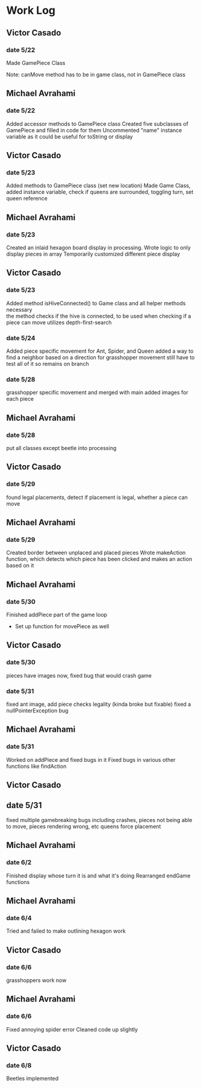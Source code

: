 # Work Log

## Victor Casado

### date 5/22

Made GamePiece Class

Note: canMove method has to be in game class, not in GamePiece class


## Michael Avrahami

### date 5/22

Added accessor methods to GamePiece class
Created five subclasses of GamePiece and filled in code for them
Uncommented "name" instance variable as it could be useful for toString or display


## Victor Casado

### date 5/23

Added methods to GamePiece class (set new location)
Made Game Class, added instance variable, check if queens are surrounded, toggling turn, set queen reference


## Michael Avrahami

### date 5/23

Created an inlaid hexagon board display in processing.
Wrote logic to only display pieces in array
Temporarily customized different piece display

## Victor Casado

### date 5/23

Added method isHiveConnected() to Game class and all helper methods necessary   
the method checks if the hive is connected, to be used when checking if a piece can move
utilizes depth-first-search

### date 5/24

Added piece specific movement for Ant, Spider, and Queen
added a way to find a neighbor based on a direction for grasshopper movement
still have to test all of it so remains on branch

### date 5/28
grasshopper specific movement and merged with main
added images for each piece

## Michael Avrahami
### date 5/28
put all classes except beetle into processing

## Victor Casado
### date 5/29 
found legal placements, detect if placement is legal, whether a piece can move

## Michael Avrahami
### date 5/29
Created border between unplaced and placed pieces
Wrote makeAction function, which detects which piece has been clicked and makes an action based on it

## Michael Avrahami
### date 5/30
Finished addPiece part of the game loop
- Set up function for movePiece as well

## Victor Casado
### date 5/30 
pieces have images now, fixed bug that would crash game
### date 5/31
fixed ant image, add piece checks legality (kinda broke but fixable)
fixed a nullPointerException bug

## Michael Avrahami
### date 5/31
Worked on addPiece and fixed bugs in it
Fixed bugs in various other functions like findAction

## Victor Casado
## date 5/31
fixed multiple gamebreaking bugs
including crashes, pieces not being able to move, pieces rendering wrong, etc
queens force placement

## Michael Avrahami
### date 6/2
Finished display whose turn it is and what it's doing
Rearranged endGame functions

## Michael Avrahami
### date 6/4
Tried and failed to make outlining hexagon work


## Victor Casado
### date 6/6
grasshoppers work now

## Michael Avrahami
### date 6/6
Fixed annoying spider error
Cleaned code up slightly

## Victor Casado
### date 6/8 
Beetles implemented
